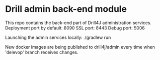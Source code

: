 # Drill admin back-end module

This repo contains the back-end part of Drill4J administration services.
Deployment port by default: 8090
SSL port: 8443
Debug port: 5006

Launching the admin services locally:
./gradlew run

New docker images are being published to drill4j/admin every time when 'delevop' branch receives changes.
